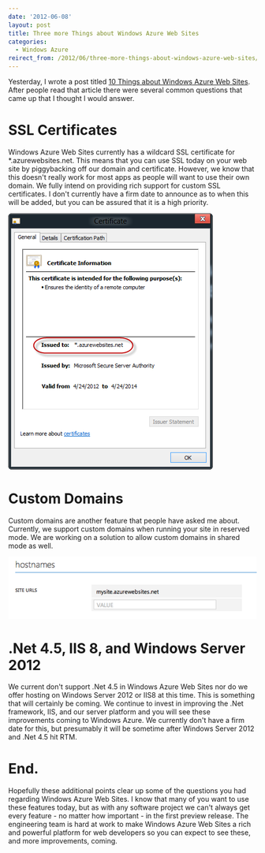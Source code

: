 ```yaml
---
date: '2012-06-08'
layout: post
title: Three more Things about Windows Azure Web Sites
categories:
  - Windows Azure
reirect_from: /2012/06/three-more-things-about-windows-azure-web-sites/
---
```


Yesterday, I wrote a post titled [10 Things about Windows Azure Web Sites](/2012/06/07/10-things-about-windows-azure-web-sites). After people read that article there were several common questions that came up that I thought I would answer.

# SSL Certificates
Windows Azure Web Sites currently has a wildcard SSL certificate for *.azurewebsites.net. This means that you can use SSL today on your web site by piggybacking off our domain and certificate. However, we know that this doesn't really work for most apps as people will want to use their own domain. We fully intend on providing rich support for custom SSL certificates. I don't currently have a firm date to announce as to when this will be added, but you can be assured that it is a high priority.

[![](/images/2012/06/certificate.png)](/images/2012/06/certificate.png)

# Custom Domains
Custom domains are another feature that people have asked me about. Currently, we support custom domains when running your site in reserved mode. We are working on a solution to allow custom domains in shared mode as well.

[![](/images/2012/06/screen-shot-2012-06-08-at-3-45-27-pm.png)](/images/2012/06/screen-shot-2012-06-08-at-3-45-27-pm.png)

# .Net 4.5, IIS 8, and Windows Server 2012
We current don't support .Net 4.5 in Windows Azure Web Sites nor do we offer hosting on Windows Server 2012 or IIS8 at this time. This is something that will certainly be coming. We continue to invest in improving the .Net framework, IIS, and our server platform and you will see these improvements coming to Windows Azure. We currently don't have a firm date for this, but presumably it will be sometime after Windows Server 2012 and .Net 4.5 hit RTM.

# End.
Hopefully these additional points clear up some of the questions you had regarding Windows Azure Web Sites. I know that many of you want to use these features today, but as with any software project we can't always get every feature - no matter how important - in the first preview release. The engineering team is hard at work to make Windows Azure Web Sites a rich and powerful platform for web developers so you can expect to see these, and more improvements, coming.

